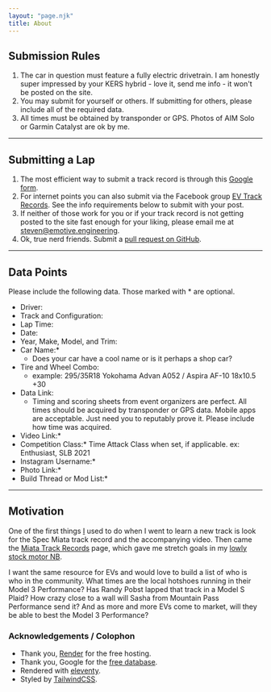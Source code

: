 ```yaml
---
layout: "page.njk"
title: About
---
```


## Submission Rules

1. The car in question must feature a fully electric drivetrain. I am honestly super impressed by your KERS hybrid - love it, send me info - it won't be posted on the site.
2. You may submit for yourself or others. If submitting for others, please include all of the required data.
3. All times must be obtained by transponder or GPS. Photos of AIM Solo or Garmin Catalyst are ok by me.

---

## Submitting a Lap

1. The most efficient way to submit a track record is through this [Google form](https://forms.gle/sTfyUc7Ubnn4XPyM6).
2. For internet points you can also submit via the Facebook group [EV Track Records](https://www.facebook.com/groups/1635756253489735). See the info requirements below to submit with your post.
3. If neither of those work for you or if your track record is not getting posted to the site fast enough for your liking, please email me at [steven@emotive.engineering](mailto:steven@emotive.engineering).
4. Ok, true nerd friends. Submit a [pull request on GitHub](https://github.com/esses/evtrackrecords.com/tree/main/src/_data/tracks).

---

## Data Points

Please include the following data. Those marked with * are optional.

- Driver: 
- Track and Configuration:
- Lap Time:
- Date:
- Year, Make, Model, and Trim: 
- Car Name:* 
    - Does your car have a cool name or is it perhaps a shop car?
- Tire and Wheel Combo: 
    - example: 295/35R18 Yokohama Advan A052 / Aspira AF-10 18x10.5 +30
- Data Link:
    - Timing and scoring sheets from event organizers are perfect. All times should be acquired by transponder or GPS data. Mobile apps are acceptable. Just need you to reputably prove it. Please include how time was acquired.
- Video Link:*
- Competition Class:*
    Time Attack Class when set, if applicable. ex: Enthusiast, SLB 2021
- Instagram Username:*
- Photo Link:*
- Build Thread or Mod List:*

---

## Motivation

One of the first things [I](https://emotive.engineering) used to do when I went to learn a new track is look for the Spec Miata track record and the accompanying video. Then came the [Miata Track Records](https://www.facebook.com/groups/miatatrackrecords/) page, which gave me stretch goals in my [lowly stock motor NB](https://www.instagram.com/http429/).

I want the same resource for EVs and would love to build a list of who is who in the community. What times are the local hotshoes running in their Model 3 Performance? Has Randy Pobst lapped that track in a Model S Plaid? How crazy close to a wall will Sasha from Mountain Pass Performance send it? And as more and more EVs come to market, will they be able to best the Model 3 Performance?

### Acknowledgements / Colophon

- Thank you, [Render](https://render.com/) for the free hosting.
- Thank you, Google for the [free database](https://docs.google.com/spreadsheets/d/1eWu3GgVJO_mWu6g1xuEgTjM4p1x4gUh5rznC157VISA/edit?usp=sharing).
- Rendered with [eleventy](https://www.11ty.dev/).
- Styled by [TailwindCSS](https://tailwindcss.com/).

